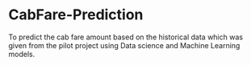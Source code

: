 # CabFare-Prediction
To predict the cab fare amount based on the historical data which was given from the pilot project using Data science and Machine Learning models.
